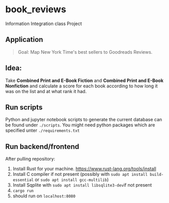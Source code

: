 # book_reviews

Information Integration class Project

## Application

>Goal: Map New York Time's best sellers to Goodreads Reviews.

## Idea:

Take **Combined Print and E-Book Fiction** and **Combined Print and E-Book
Nonfiction** and calculate a score for each book according to how long it was
on the list and at what rank it had.

## Run scripts

Python and jupyter notebook scripts to generate the current database can be
found under `./scripts`. You might need python packages which are specified
unter `./requirements.txt`

## Run backend/frontend
After pulling repository: 

1. Install Rust for your machine. https://www.rust-lang.org/tools/install
2. Install C compiler if not present (possibly with `sudo apt install build-essential` or `sudo apt install gcc-multilib`)
3. Install Sqplite with `sudo apt install libsqlite3-dev`if not present
4. `cargo run` 
5. should run on `localhost:8080`
